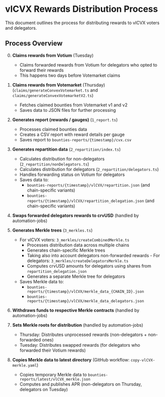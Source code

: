 # vlCVX Rewards Distribution Process

This document outlines the process for distributing rewards to vlCVX voters and delegators.

## Process Overview

0. **Claims rewards from Votium** (Tuesday)
   - Claims forwarded rewards from Votium for delegators who opted to forward their rewards
   - This happens two days before Votemarket claims

1. **Claims rewards from Votemarket** (Thursday) (`claims/generateConvexVotemarket.ts` and `claims/generateConvexVotemarketV2.ts`)
   - Fetches claimed bounties from Votemarket v1 and v2
   - Saves data to JSON files for further processing

2. **Generates report (rewards / gauges)** (`1_report.ts`)
   - Processes claimed bounties data
   - Creates a CSV report with reward details per gauge
   - Saves report to `bounties-reports/{timestamp}/cvx.csv`

3. **Generates repartition data** (`2_repartition/index.ts`)
   - Calculates distribution for non-delegators (`2_repartition/nonDelegators.ts`)
   - Calculates distribution for delegators (`2_repartition/delegators.ts`)
   - Handles forwarding status on Votium for delegators
   - Saves data to:
     - `bounties-reports/{timestamp}/vlCVX/repartition.json` (and chain-specific variants)
     - `bounties-reports/{timestamp}/vlCVX/repartition_delegation.json` (and chain-specific variants)

4. **Swaps forwarded delegators rewards to crvUSD** (handled by automation-jobs)

5. **Generates Merkle trees** (`3_merkles.ts`)
   - For vlCVX voters: `3_merkles/createCombinedMerkle.ts`
     - Processes distribution data across multiple chains
     - Generates chain-specific Merkle trees
      - Taking also into account delegators non-forwarded rewards   - For delegators: `3_merkles/createDelegatorsMerkle.ts`
     - Computes crvUSD amounts for delegators using shares from `repartition_delegation.json`
     - Generates a separate Merkle tree for delegators
   - Saves Merkle data to:
     - `bounties-reports/{timestamp}/vlCVX/merkle_data_{CHAIN_ID}.json`
     - `bounties-reports/{timestamp}/vlCVX/merkle_data_delegators.json`

6. **Withdraws funds to respective Merkle contracts** (handled by automation-jobs)

7. **Sets Merkle roots for distribution** (handled by automation-jobs)
   - Thursday: Distributes unprocessed rewards (non-delegators + non-forwarded ones)
   - Tuesday: Distributes swapped rewards (for delegators who forwarded their Votium rewards)

8. **Copies Merkle data to latest directory** (GitHub workflow: `copy-vlCVX-merkle.yaml`)
   - Copies temporary Merkle data to `bounties-reports/latest/vlCVX_merkle.json`
   - Computes and publishes APR (non-delegators on Thursday, delegators on Tuesday)
